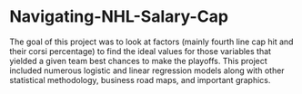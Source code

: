 # Navigating-NHL-Salary-Cap

The goal of this project was to look at factors (mainly fourth line cap hit and their corsi percentage) to find the ideal values for those variables that yielded a given team best chances to make the playoffs. This project included numerous logistic and linear regression models along with other statistical methodology, business road maps, and important graphics. 

